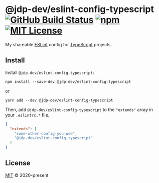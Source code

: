 # @jdp-dev/eslint-config-typescript [![GitHub Build Status][shield-github-build-status]][shield-github-build-status] [![npm][shield-npm]][npm] [![MIT License][shield-license]][license]

My shareable [ESLint](https://eslint.org/) config for
[TypeScript](https://www.typescriptlang.org/) projects.

## Install

Install `@jdp-dev/eslint-config-typescript`:

```shell script
npm install --save-dev @jdp-dev/eslint-config-typescript
```

or

```shell script
yarn add --dev @jdp-dev/eslint-config-typescript
```

Then, add `@jdp-dev/eslint-config-typescript` to the `"extends"` array in your
`.eslintrc.*` file.

<!-- prettier-ignore -->
```json
{
  "extends": [
    "some-other-config-you-use",
    "@jdp-dev/eslint-config-typescript"
  ]
}
```

## License

[MIT][license] &copy; 2020-present

[license]: ../../LICENSE
[npm]: https://npmjs.org/package/@jdp-dev/eslint-config-typescript
[shield-github-build-status]:
  https://github.com/john-d-pelingo/jdp-scripts/workflows/npm-publish/badge.svg
[shield-license]: https://img.shields.io/badge/License-MIT-lavender.svg
[shield-npm]: https://img.shields.io/npm/v/@jdp-dev/eslint-config-typescript.svg
